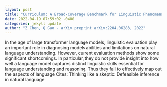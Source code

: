```yaml
--- 
layout: post 
title: "Curriculum: A Broad-Coverage Benchmark for Linguistic Phenomena in Natural Language Understanding" 
date: 2022-04-19 07:59:02 -0400 
categories: jekyll update 
author: "Z Chen, Q Gao - arXiv preprint arXiv:2204.06283, 2022" 
--- 
```

In the age of large transformer language models, linguistic evaluation play an important role in diagnosing models abilities and limitations on natural language understanding. However, current evaluation methods show some significant shortcomings. In particular, they do not provide insight into how well a language model captures distinct linguistic skills essential for language understanding and reasoning. Thus they fail to effectively map out the aspects of language Cites: Thinking like a skeptic: Defeasible inference in natural language